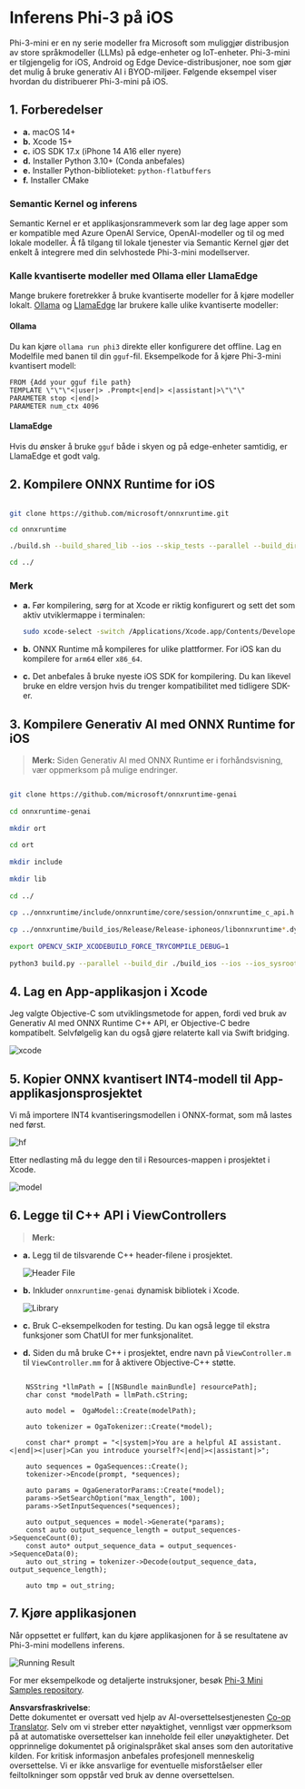 <!--
CO_OP_TRANSLATOR_METADATA:
{
  "original_hash": "82af197df38d25346a98f1f0e84d1698",
  "translation_date": "2025-07-16T20:22:20+00:00",
  "source_file": "md/01.Introduction/03/iOS_Inference.md",
  "language_code": "no"
}
-->
# **Inferens Phi-3 på iOS**

Phi-3-mini er en ny serie modeller fra Microsoft som muliggjør distribusjon av store språkmodeller (LLMs) på edge-enheter og IoT-enheter. Phi-3-mini er tilgjengelig for iOS, Android og Edge Device-distribusjoner, noe som gjør det mulig å bruke generativ AI i BYOD-miljøer. Følgende eksempel viser hvordan du distribuerer Phi-3-mini på iOS.

## **1. Forberedelser**

- **a.** macOS 14+
- **b.** Xcode 15+
- **c.** iOS SDK 17.x (iPhone 14 A16 eller nyere)
- **d.** Installer Python 3.10+ (Conda anbefales)
- **e.** Installer Python-biblioteket: `python-flatbuffers`
- **f.** Installer CMake

### Semantic Kernel og inferens

Semantic Kernel er et applikasjonsrammeverk som lar deg lage apper som er kompatible med Azure OpenAI Service, OpenAI-modeller og til og med lokale modeller. Å få tilgang til lokale tjenester via Semantic Kernel gjør det enkelt å integrere med din selvhostede Phi-3-mini modellserver.

### Kalle kvantiserte modeller med Ollama eller LlamaEdge

Mange brukere foretrekker å bruke kvantiserte modeller for å kjøre modeller lokalt. [Ollama](https://ollama.com) og [LlamaEdge](https://llamaedge.com) lar brukere kalle ulike kvantiserte modeller:

#### **Ollama**

Du kan kjøre `ollama run phi3` direkte eller konfigurere det offline. Lag en Modelfile med banen til din `gguf`-fil. Eksempelkode for å kjøre Phi-3-mini kvantisert modell:

```gguf
FROM {Add your gguf file path}
TEMPLATE \"\"\"<|user|> .Prompt<|end|> <|assistant|>\"\"\"
PARAMETER stop <|end|>
PARAMETER num_ctx 4096
```

#### **LlamaEdge**

Hvis du ønsker å bruke `gguf` både i skyen og på edge-enheter samtidig, er LlamaEdge et godt valg.

## **2. Kompilere ONNX Runtime for iOS**

```bash

git clone https://github.com/microsoft/onnxruntime.git

cd onnxruntime

./build.sh --build_shared_lib --ios --skip_tests --parallel --build_dir ./build_ios --ios --apple_sysroot iphoneos --osx_arch arm64 --apple_deploy_target 17.5 --cmake_generator Xcode --config Release

cd ../

```

### **Merk**

- **a.** Før kompilering, sørg for at Xcode er riktig konfigurert og sett det som aktiv utviklermappe i terminalen:

    ```bash
    sudo xcode-select -switch /Applications/Xcode.app/Contents/Developer
    ```

- **b.** ONNX Runtime må kompileres for ulike plattformer. For iOS kan du kompilere for `arm64` eller `x86_64`.

- **c.** Det anbefales å bruke nyeste iOS SDK for kompilering. Du kan likevel bruke en eldre versjon hvis du trenger kompatibilitet med tidligere SDK-er.

## **3. Kompilere Generativ AI med ONNX Runtime for iOS**

> **Merk:** Siden Generativ AI med ONNX Runtime er i forhåndsvisning, vær oppmerksom på mulige endringer.

```bash

git clone https://github.com/microsoft/onnxruntime-genai
 
cd onnxruntime-genai
 
mkdir ort
 
cd ort
 
mkdir include
 
mkdir lib
 
cd ../
 
cp ../onnxruntime/include/onnxruntime/core/session/onnxruntime_c_api.h ort/include
 
cp ../onnxruntime/build_ios/Release/Release-iphoneos/libonnxruntime*.dylib* ort/lib
 
export OPENCV_SKIP_XCODEBUILD_FORCE_TRYCOMPILE_DEBUG=1
 
python3 build.py --parallel --build_dir ./build_ios --ios --ios_sysroot iphoneos --ios_arch arm64 --ios_deployment_target 17.5 --cmake_generator Xcode --cmake_extra_defines CMAKE_XCODE_ATTRIBUTE_CODE_SIGNING_ALLOWED=NO

```

## **4. Lag en App-applikasjon i Xcode**

Jeg valgte Objective-C som utviklingsmetode for appen, fordi ved bruk av Generativ AI med ONNX Runtime C++ API, er Objective-C bedre kompatibelt. Selvfølgelig kan du også gjøre relaterte kall via Swift bridging.

![xcode](../../../../../translated_images/xcode.8147789e6c25e3e289e6aa56c168089a2c277e3cd6af353fae6c2f4a56eba836.no.png)

## **5. Kopier ONNX kvantisert INT4-modell til App-applikasjonsprosjektet**

Vi må importere INT4 kvantiseringsmodellen i ONNX-format, som må lastes ned først.

![hf](../../../../../translated_images/hf.6b8504fd88ee48dd512d76e0665cb76bd68c8e53d0b21b2a9e6f269f5b961173.no.png)

Etter nedlasting må du legge den til i Resources-mappen i prosjektet i Xcode.

![model](../../../../../translated_images/model.3b879b14e0be877d12282beb83c953a82b62d4bc6b207a78937223f4798d0f4a.no.png)

## **6. Legge til C++ API i ViewControllers**

> **Merk:**

- **a.** Legg til de tilsvarende C++ header-filene i prosjektet.

  ![Header File](../../../../../translated_images/head.64cad021ce70a333ff5d59d4a1b4fb0f3dd2ca457413646191a18346067b2cc9.no.png)

- **b.** Inkluder `onnxruntime-genai` dynamisk bibliotek i Xcode.

  ![Library](../../../../../translated_images/lib.a4209b9f21ddf3445ba6ac69797d49e6586d68a57cea9f8bc9fc34ec3ee979ec.no.png)

- **c.** Bruk C-eksempelkoden for testing. Du kan også legge til ekstra funksjoner som ChatUI for mer funksjonalitet.

- **d.** Siden du må bruke C++ i prosjektet, endre navn på `ViewController.m` til `ViewController.mm` for å aktivere Objective-C++ støtte.

```objc

    NSString *llmPath = [[NSBundle mainBundle] resourcePath];
    char const *modelPath = llmPath.cString;

    auto model =  OgaModel::Create(modelPath);

    auto tokenizer = OgaTokenizer::Create(*model);

    const char* prompt = "<|system|>You are a helpful AI assistant.<|end|><|user|>Can you introduce yourself?<|end|><|assistant|>";

    auto sequences = OgaSequences::Create();
    tokenizer->Encode(prompt, *sequences);

    auto params = OgaGeneratorParams::Create(*model);
    params->SetSearchOption("max_length", 100);
    params->SetInputSequences(*sequences);

    auto output_sequences = model->Generate(*params);
    const auto output_sequence_length = output_sequences->SequenceCount(0);
    const auto* output_sequence_data = output_sequences->SequenceData(0);
    auto out_string = tokenizer->Decode(output_sequence_data, output_sequence_length);
    
    auto tmp = out_string;

```

## **7. Kjøre applikasjonen**

Når oppsettet er fullført, kan du kjøre applikasjonen for å se resultatene av Phi-3-mini modellens inferens.

![Running Result](../../../../../translated_images/result.326a947a6a2b9c5115a3e462b9c1b5412260f847478496c0fc7535b985c3f55a.no.jpg)

For mer eksempelkode og detaljerte instruksjoner, besøk [Phi-3 Mini Samples repository](https://github.com/Azure-Samples/Phi-3MiniSamples/tree/main/ios).

**Ansvarsfraskrivelse**:  
Dette dokumentet er oversatt ved hjelp av AI-oversettelsestjenesten [Co-op Translator](https://github.com/Azure/co-op-translator). Selv om vi streber etter nøyaktighet, vennligst vær oppmerksom på at automatiske oversettelser kan inneholde feil eller unøyaktigheter. Det opprinnelige dokumentet på originalspråket skal anses som den autoritative kilden. For kritisk informasjon anbefales profesjonell menneskelig oversettelse. Vi er ikke ansvarlige for eventuelle misforståelser eller feiltolkninger som oppstår ved bruk av denne oversettelsen.